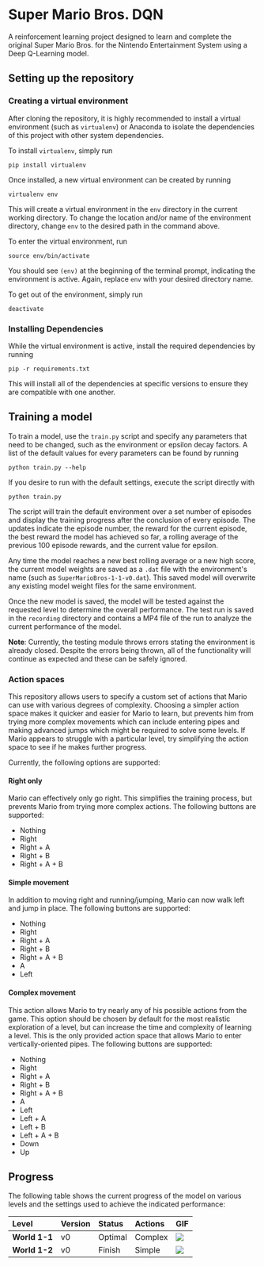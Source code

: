 # Super Mario Bros. DQN
A reinforcement learning project designed to learn and complete the original
Super Mario Bros. for the Nintendo Entertainment System using a Deep Q-Learning
model.

## Setting up the repository

### Creating a virtual environment
After cloning the repository, it is highly recommended to install a virtual
environment (such as `virtualenv`) or Anaconda to isolate the dependencies of
this project with other system dependencies.

To install `virtualenv`, simply run

```
pip install virtualenv
```

Once installed, a new virtual environment can be created by running

```
virtualenv env
```

This will create a virtual environment in the `env` directory in the current
working directory. To change the location and/or name of the environment
directory, change `env` to the desired path in the command above.

To enter the virtual environment, run

```
source env/bin/activate
```

You should see `(env)` at the beginning of the terminal prompt, indicating the
environment is active. Again, replace `env` with your desired directory name.

To get out of the environment, simply run

```
deactivate
```

### Installing Dependencies
While the virtual environment is active, install the required dependencies by
running

```
pip -r requirements.txt
```

This will install all of the dependencies at specific versions to ensure they
are compatible with one another.

## Training a model

To train a model, use the `train.py` script and specify any parameters that need
to be changed, such as the environment or epsilon decay factors. A list of the
default values for every parameters can be found by running

```
python train.py --help
```

If you desire to run with the default settings, execute the script directly with

```
python train.py
```

The script will train the default environment over a set number of episodes and
display the training progress after the conclusion of every episode. The updates
indicate the episode number, the reward for the current episode, the best reward
the model has achieved so far, a rolling average of the previous 100 episode
rewards, and the current value for epsilon.

Any time the model reaches a new best rolling average or a new high score, the
current model weights are saved as a `.dat` file with the environment's name
(such as `SuperMarioBros-1-1-v0.dat`). This saved model will overwrite any
existing model weight files for the same environment.

Once the new model is saved, the model will be tested against the requested
level to determine the overall performance. The test run is saved in the
`recording` directory and contains a MP4 file of the run to analyze the current
performance of the model.

**Note**: Currently, the testing module throws errors stating the environment is
already closed. Despite the errors being thrown, all of the functionality will
continue as expected and these can be safely ignored.

### Action spaces
This repository allows users to specify a custom set of actions that Mario can
use with various degrees of complexity. Choosing a simpler action space makes it
quicker and easier for Mario to learn, but prevents him from trying more complex
movements which can include entering pipes and making advanced jumps which might
be required to solve some levels. If Mario appears to struggle with a particular
level, try simplifying the action space to see if he makes further progress.

Currently, the following options are supported:

#### Right only
Mario can effectively only go right. This simplifies the training process, but
prevents Mario from trying more complex actions. The following buttons are
supported:
  * Nothing
  * Right
  * Right + A
  * Right + B
  * Right + A + B

#### Simple movement
In addition to moving right and running/jumping, Mario can now walk left and
jump in place. The following buttons are supported:
  * Nothing
  * Right
  * Right + A
  * Right + B
  * Right + A + B
  * A
  * Left

#### Complex movement
This action allows Mario to try nearly any of his possible actions from the
game. This option should be chosen by default for the most realistic exploration
of a level, but can increase the time and complexity of learning a level. This
is the only provided action space that allows Mario to enter vertically-oriented
pipes. The following buttons are supported:
  * Nothing
  * Right
  * Right + A
  * Right + B
  * Right + A + B
  * A
  * Left
  * Left + A
  * Left + B
  * Left + A + B
  * Down
  * Up

## Progress
The following table shows the current progress of the model on various levels
and the settings used to achieve the indicated performance:

| Level           | Version | Status  | Actions | GIF         |
|:----------------|:--------|:--------|:--------|:------------|
| **World 1-1**   | v0      | Optimal | Complex | ![][1-1]    |
| **World 1-2**   | v0      | Finish  | Simple  | ![][1-2]    |

[1-1]: media/smb-1-1-complete.gif
[1-2]: media/smb-1-2-complete.gif
